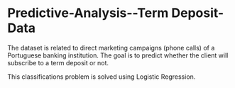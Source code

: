 # Predictive-Analysis--Term Deposit-Data

The dataset is related to direct marketing campaigns (phone calls) of a Portuguese banking institution. The goal is to predict whether the client will subscribe to a term deposit or not.

This classifications problem is solved using Logistic Regression.
